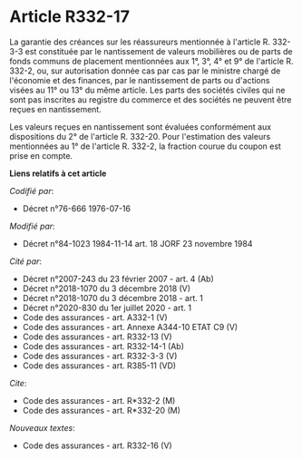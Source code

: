 # Article R332-17

La garantie des créances sur les réassureurs mentionnée à l'article R. 332-3-3 est constituée par le nantissement de valeurs
mobilières ou de parts de fonds communs de placement mentionnées aux 1°, 3°, 4° et 9° de l'article R. 332-2, ou, sur
autorisation donnée cas par cas par le ministre chargé de l'économie et des finances, par le nantissement de parts ou
d'actions visées au 11° ou 13° du même article. Les parts des sociétés civiles qui ne sont pas inscrites au registre du
commerce et des sociétés ne peuvent être reçues en nantissement.

Les valeurs reçues en nantissement sont évaluées conformément aux dispositions du 2° de l'article R. 332-20. Pour
l'estimation des valeurs mentionnées au 1° de l'article R. 332-2, la fraction courue du coupon est prise en compte.

**Liens relatifs à cet article**

_Codifié par_:

  - Décret n°76-666 1976-07-16

_Modifié par_:

  - Décret n°84-1023 1984-11-14 art. 18 JORF 23 novembre 1984

_Cité par_:

  - Décret  n°2007-243 du 23 février 2007 - art. 4 (Ab)
  - Décret n°2018-1070 du 3 décembre 2018 (V)
  - Décret n°2018-1070 du 3 décembre 2018 - art. 1
  - Décret n°2020-830 du 1er juillet 2020 - art. 1
  - Code des assurances - art. A332-1 (V)
  - Code des assurances - art. Annexe A344-10 ETAT C9 (V)
  - Code des assurances - art. R332-13 (V)
  - Code des assurances - art. R332-14-1 (Ab)
  - Code des assurances - art. R332-3-3 (V)
  - Code des assurances - art. R385-11 (VD)

_Cite_:

  - Code des assurances - art. R*332-2 (M)
  - Code des assurances - art. R*332-20 (M)

_Nouveaux textes_:

  - Code des assurances - art. R332-16 (V)
